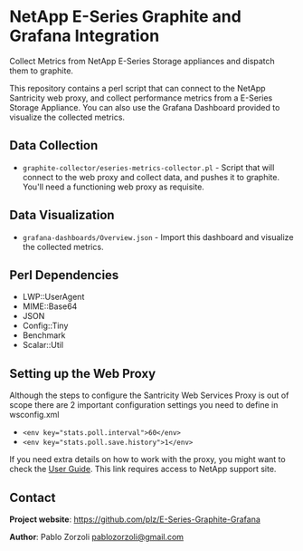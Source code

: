 # NetApp E-Series Graphite and Grafana Integration
Collect Metrics from NetApp E-Series Storage appliances and dispatch them to graphite.

This repository contains a perl script that can connect to the NetApp Santricity web
proxy, and collect performance metrics from a E-Series Storage Appliance.
You can also use the Grafana Dashboard provided to visualize the collected metrics.

Data Collection
--------------------------------------------------------------------------------
* `graphite-collector/eseries-metrics-collector.pl` - Script that will connect
   to the web proxy and collect data, and pushes it to graphite. You'll need
   a functioning web proxy as requisite.

Data Visualization
--------------------------------------------------------------------------------
* `grafana-dashboards/Overview.json` - Import this dashboard and visualize the 
   collected metrics.

Perl Dependencies
-------------------------------------------------------------------------------
* LWP::UserAgent
* MIME::Base64
* JSON
* Config::Tiny
* Benchmark
* Scalar::Util

Setting up the Web Proxy
-------------------------------------------------------------------------------
Although the steps to configure the Santricity Web Services Proxy is out of scope
there are 2 important configuration settings you need to define in wsconfig.xml

* `<env key="stats.poll.interval">60</env>`
* `<env key="stats.poll.save.history">1</env>`

If you need extra details on how to work with the proxy, you might want to check
the [User Guide](https://library.netapp.com/ecm/ecm_get_file/ECMLP2428357). This
link requires access to NetApp support site.

Contact
--------------------------------------------------------------------------------
**Project website**: https://github.com/plz/E-Series-Graphite-Grafana

**Author**: Pablo Zorzoli <pablozorzoli@gmail.com>
